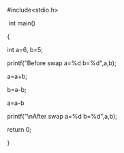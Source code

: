 #include<stdio.h>  

 int main()    

{    

int a=6, b=5;      

printf("Before swap a=%d b=%d",a,b);      

a=a+b;

b=a-b;

a=a-b

printf("\nAfter swap a=%d b=%d",a,b);    

return 0;  

}
